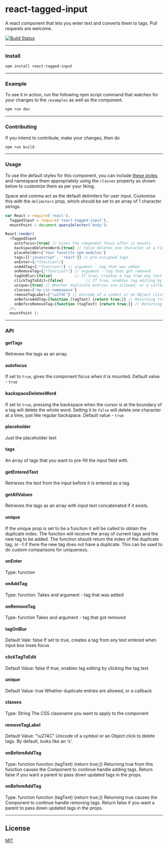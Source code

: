 # react-tagged-input

A react component that lets you enter text and converts them to tags.
Pull requests are welcome.

[![Build Status](https://travis-ci.org/tutorialhorizon/react-tagged-input.svg)](https://travis-ci.org/tutorialhorizon/react-tagged-input)

---

### Install

```sh
npm install react-tagged-input
```

---

### Example

To see it in action, run the following npm script command that watches for your changes to the `/examples` as well as the component.

```sh
npm run dev
```

---

### Contributing

If you intend to contribute, make your changes, then do 

```sh
npm run build
```

---

### Usage

To use the default styles for this component, you can include [these styles](https://github.com/tutorialhorizon/react-tagged-input/blob/master/css/react-tagged-input.css) and namespace them appropriately using the `classes` property as shown below to customize them as per your liking.

Space and comma act as the default delimiters for user input.
Customise this with the `delimiters` prop, which should be set to an array of 1 character strings.

```js
var React = require('react'),
  TaggedInput = require('react-tagged-input'),
  mountPoint = document.querySelector('body');

React.render(
  <TaggedInput
    autofocus={true} // Gives the component focus after it mounts
    backspaceDeletesWord={true} // false deletes one character at a time
    placeholder={'Your favorite npm modules'}
    tags={['javascript', 'react']} // pre-assigned tags
    onEnter={/*function*/}
    onAddTag={/*function*/} // argument - tag that was added
    onRemoveTag={/*function*/} // argument - tag that got removed
    tagOnBlur={false}          // If true, creates a tag from any text entered when input box loses focus
    clickTagToEdit={false}          // If true, enables tag editing by clicking the tag text
    unique={true} // Whether duplicate entries are allowed, or a callback
    classes={'my-css-namespace'}
    removeTagLabel={"\u274C"} // Unicode of a symbol or an Object click to delete tags. Defaults to 'x',
    onBeforeAddTag={function (tagText) {return true;}} // Returning true from this function causes the tag to itself handle adding tags. Return false if you want a parent to pass in updated tags in props.
    onBeforeRemoveTag={function (tagText) {return true;}} // Returning true causes the tag to itself handle removing tags. Return false if you want a parent to pass in updated tags in props.
  />,
  mountPoint );
```

---

### API

#### getTags
Retrieves the tags as an array.

#### autofocus
If set to `true`, gives the component focus when it is mounted.
Default value - `true`

#### backspaceDeletesWord
If set to `true`, pressing the backspace when the cursor is at the boundary of a tag will delete the whole word. Setting it to `false` will delete one character at a time, just like regular backspace.
Default value - `true`

#### placeholder
Just the placeholder text

#### tags
An array of tags that you want to pre-fill the input field with.

#### getEnteredText
Retrieves the text from the input before it is entered as a tag.

#### getAllValues
Retrieves the tags as an array with input text concatenated if it exists.

#### unique
If the unique prop is set to be a function it will be called to obtain the duplicate index. The function will receive the array of
current tags and the new tag to be added. The function should return the index of the duplicate tag, or -1 if there the new tag does not have a duplicate. This can be used to do custom comparisons for uniqueness.

#### onEnter
Type: function

#### onAddTag
Type: function:
Takes and argument - tag that was added

#### onRemoveTag
Type: function
Takes and argument - tag that got removed

#### tagOnBlur
Default Vale: false
If set to true, creates a tag from any text entered when input box loses focus

#### clickTagToEdit
Default Value: false
If true, enables tag editing by clicking the tag text

#### unique
Default Value: true
Whether duplicate entries are allowed, or a callback

#### classes
Type: String
The CSS classname you want to apply to the component

#### removeTagLabel
Default Value: "\u274C"
Unicode of a symbol or an Object click to delete tags. By default, looks like an 'x'.

#### onBeforeAddTag
Type: function
function (tagText) {return true;}}
Returning true from this function causes the Component to continue handle adding tags. Return false if you want a parent to pass down updated tags in the props.

#### onBeforeAddTag
Type: function
function (tagText) {return true;}}
Returning true causes the Component to continue handle removing tags. Return false if you want a parent to pass down updated tags in the props.

---

## License

[MIT](LICENSE)

